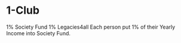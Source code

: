 # 1-Club
1% Society Fund
1% Legacies4all 
Each person put 1% of their Yearly Income into Society Fund.
